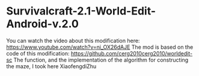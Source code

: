 # Survivalcraft-2.1-World-Edit-Android-v.2.0
You can watch the video about this modification here: https://www.youtube.com/watch?v=ni_OX26dAJE
The mod is based on the code of this modification: https://github.com/cerg2010cerg2010/worldedit-sc
The function, and the implementation of the algorithm for constructing the maze, I took here XiaofengdiZhu
